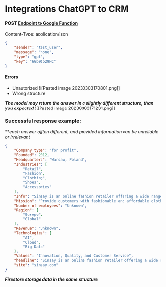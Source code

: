 # Integrations ChatGPT to CRM

#### POST [Endpoint to Google Function](https://europe-central2-devtorium-qna.cloudfunctions.net/aihub)
Content-Type: application/json
```json
{
	"sender": "test_user",
	"message": "none",
	"type": "gpt",
	"key": "6Gb9tb29HC"
}
```

#### Errors
- Unautorized
![[Pasted image 20230303170801.png]]
- Wrong structure

***The model may return the answer in a slightly different structure, than you expected***
![[Pasted image 20230303171231.png]]

### Successful response example:
***each answer offten different, and provided information can be unreliable or irrelevant*
```json
{
	"Company type": "for profit",
	"Founded": 2012,
	"Headquarters": "Warsaw, Poland",
	"Industries": [
		"Retail",
		"Fashion",
		"Clothing",
		"Shoes",
		"Accessories"
	],
	"Info": "Sinsay is an online fashion retailer offering a wide range of clothing, shoes, and accessories for men, women, and children. Founded in 2012, the company has grown to become one of the leading fashion retailers in Europe. Sinsay offers a wide selection of products, including dresses, tops, jeans, shoes, and accessories. The company is committed to providing customers with fashionable and affordable clothing, and is focused on developing innovative solutions to meet the needs of its customers. Sinsay has been recognized for its commitment to sustainability, and was named one of the world's most sustainable companies.",
	"Mission": "Provide customers with fashionable and affordable clothing",
	"Number of employees": "Unknown",
	"Region": [
		"Europe",
		"Global"
	],
	"Revenue": "Unknown",
	"Technologies": [
		"AI",
		"Cloud",
		"Big Data"
	],
	"Values": "Innovation, Quality, and Customer Service",
	"headline": "Sinsay is an online fashion retailer offering a wide range of clothing, shoes, and accessories for men, women, and children.",
	"site": "sinsay.com"
}
```

***Firestore storage data in the same structure***

